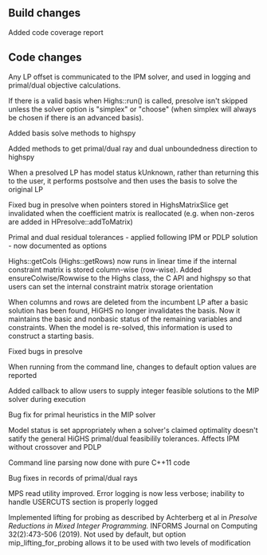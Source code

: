 ## Build changes

Added code coverage report

## Code changes

Any LP offset is communicated to the IPM solver, and used in logging and primal/dual objective calculations. 

If there is a valid basis when Highs::run() is called, presolve isn't skipped unless the solver option is "simplex" or "choose" (when simplex will always be chosen if there is an advanced basis).

Added basis solve methods to highspy

Added methods to get primal/dual ray and dual unboundedness direction to highspy

When a presolved LP has model status kUnknown, rather than returning this to the user, it performs postsolve and then uses the basis to solve the original LP

Fixed bug in presolve when pointers stored in HighsMatrixSlice get invalidated when the coefficient matrix is reallocated (e.g. when non-zeros are added in HPresolve::addToMatrix)

Primal and dual residual tolerances - applied following IPM or PDLP solution - now documented as options

Highs::getCols (Highs::getRows) now runs in linear time if the internal constraint matrix is stored column-wise (row-wise). Added ensureColwise/Rowwise to the Highs class, the C API and highspy so that users can set the internal constraint matrix storage orientation

When columns and rows are deleted from the incumbent LP after a basic solution has been found, HiGHS no longer invalidates the basis. Now it maintains the basic and nonbasic status of the remaining variables and constraints. When the model is re-solved, this information is used to construct a starting basis.

Fixed bugs in presolve

When running from the command line, changes to default option values are reported

Added callback to allow users to supply integer feasible solutions to the MIP solver during execution

Bug fix for primal heuristics in the MIP solver

Model status is set appropriately when a solver's claimed optimality doesn't satify the general HiGHS primal/dual feasibilily tolerances. Affects IPM without crossover and PDLP

Command line parsing now done with pure C++11 code

Bug fixes in records of primal/dual rays

MPS read utility improved. Error logging is now less verbose; inability to handle USERCUTS section is properly logged

Implemented lifting for probing as described by Achterberg et al in _Presolve Reductions in Mixed Integer Programming._ INFORMS Journal on Computing 32(2):473-506 (2019). Not used by default, but option mip_lifting_for_probing allows it to be used with two levels of modification







